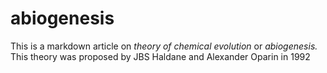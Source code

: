 # abiogenesis
This is a markdown article on _theory of chemical evolution_ or _abiogenesis._
This theory was proposed by JBS Haldane and Alexander Oparin in 1992
